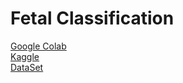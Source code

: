 # Fetal Classification
[Google Colab](https://colab.research.google.com/drive/1DBST-9riPba9VPB_cJtbm9pFDAnI0J8t?usp=sharing)  
[Kaggle](https://www.kaggle.com/pavankcos/fetal-classification-ipynb)  
[DataSet](https://www.kaggle.com/datasets/andrewmvd/fetal-health-classification)  
